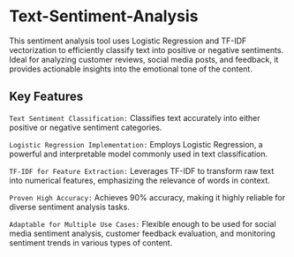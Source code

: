 # Text-Sentiment-Analysis

This sentiment analysis tool uses Logistic Regression and TF-IDF vectorization to efficiently classify text into positive or negative sentiments. Ideal for analyzing customer reviews, social media posts, and feedback, it provides actionable insights into the emotional tone of the content.

## Key Features
`Text Sentiment Classification:` Classifies text accurately into either positive or negative sentiment categories.

`Logistic Regression Implementation:` Employs Logistic Regression, a powerful and interpretable model commonly used in text classification.

`TF-IDF for Feature Extraction:` Leverages TF-IDF to transform raw text into numerical features, emphasizing the relevance of words in context.

`Proven High Accuracy:` Achieves 90% accuracy, making it highly reliable for diverse sentiment analysis tasks.

`Adaptable for Multiple Use Cases:` Flexible enough to be used for social media sentiment analysis, customer feedback evaluation, and monitoring sentiment trends in various types of content.
